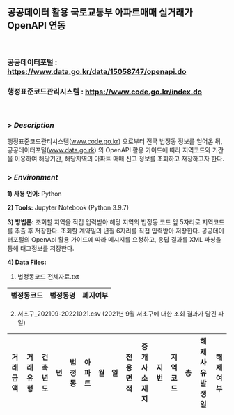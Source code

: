 ## 공공데이터 활용 국토교통부 아파트매매 실거래가 OpenAPI 연동
<br>

### 공공데이터포털 : https://www.data.go.kr/data/15058747/openapi.do
### 행정표준코드관리시스템 : https://www.code.go.kr/index.do
<br>

### > *Description*
행정표준코드관리시스템(www.code.go.kr) 으로부터 전국 법정동 정보를 얻어온 뒤, 공공데이터포털(www.data.go.rk) 의 OpenAPI 활용 가이드에 따라 지역코드와 기간을 이용하여 해당기간, 해당지역의 아파트 매매 신고 정보를 조회하고 저장하고자 한다.

### > *Environment*

**1) 사용 언어:** Python

**2) Tools:** Jupyter Notebook (Python 3.9.7)

**3) 방법론:**
조회할 지역을 직접 입력받아 해당 지역의 법정동 코드 앞 5자리로 지역코드를 추출 후 저장한다. 조회할 계약일의 년월 6자리를 직접 입력받아 저장한다. 공공데이터포털의 OpenApi 활용 가이드에 따라 메시지를 요청하고, 응답 결과를 XML 파싱을 통해 태그정보를 저장한다. 


**4) Data Files:** 

1. 법정동코드 전체자료.txt

법정동코드|법정동명|폐지여부
---|---|---|


2. 서초구_202109-20221021.csv  (2021년 9월 서초구에 대한 조회 결과가 담긴 파일)

거래금액|거래유형|건축년도|년|법정동|아파트|월|일|전용면적|중개사소재지|지번|지역코드|층|해제사유발생일|해제여부
---|---|---|---|---|---|---|---|---|---|---|---|---|---|---|
